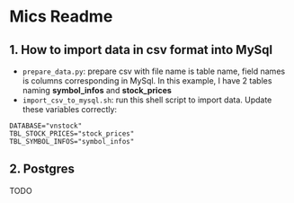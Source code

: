 # Mics Readme

## 1. How to import data in csv format into MySql

- `prepare_data.py`: prepare csv with file name is table name, field names is columns corresponding in MySql. In this example, I have 2 tables naming **symbol_infos** and **stock_prices**
- `import_csv_to_mysql.sh`: run this shell script to import data. Update these variables correctly:
```
DATABASE="vnstock"
TBL_STOCK_PRICES="stock_prices"
TBL_SYMBOL_INFOS="symbol_infos"
```

## 2. Postgres
TODO